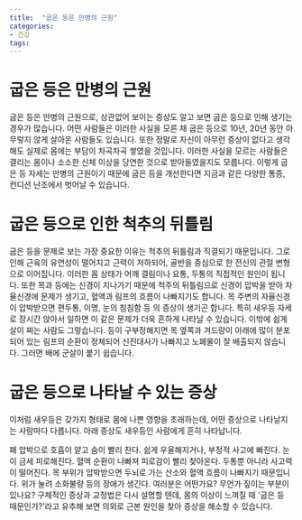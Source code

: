 ```yaml
---
title:  "굽은 등은 만병의 근원"
categories: 
- 건강
tags:
---
```

# 굽은 등은 만병의 근원
굽은 등은 만병의 근원으로, 상관없어 보이는 증상도 알고 보면 굽은 등으로 인해 생기는 경우가 많습니다. 어떤 사람들은 이러한 사실을 모른 채 굽은 등으로 10년, 20년 동안 아무렇지 않게 살아온 사람들도 있습니다. 또한 정말로 자신이 아무런 증상이 없다고 생각해도 실제로 몸에는 부담이 차곡차곡 쌓였을 것입니다. 이러한 사실을 모르는 사람들은 결리는 몸이나 소소한 신체 이상을 당연한 것으로 받아들였을지도 모릅니다. 이렇게 굽은 등 자세는 만병의 근원이기 때문에 굽은 등을 개선한다면 지금과 같은 다양한 통증, 컨디션 난조에서 벗어날 수 있습니다.



# 굽은 등으로 인한 척추의 뒤틀림
굽은 등을 문제로 보는 가장 중요한 이유는 척추의 뒤틀림과 직결되기 때문입니다. 그로 인해 근육의 유연성이 떨어지고 근력이 저하되어, 골반을 중심으로 한 전신의 관절 변형으로 이어집니다. 이러한 몸 상태가 어깨 결림이나 요통, 두통의 직접적인 원인이 됩니다. 또한 목과 등에는 신경이 지나가기 때문에 척주의 뒤틀림으로 신경이 압박을 받아 자율신경에 문제가 생기고, 혈액과 림프의 흐름이 나빠지기도 합니다. 목 주변의 자율신경이 압박받으면 편두통, 이명, 눈의 침침함 등 의 증상이 생기곤 합니다. 특히 새우등 자세로 장시간 앉아서 일하면 이 같은 문제가 더욱 흔하게 나타날 수 있습니다. 이밖에 쉽게 살이 찌는 사람도 그렇습니다. 등이 구부정해지면 목 옆쪽과 겨드랑이 아래에 많이 분포되어 있는 림프의 순환이 정체되어 신진대사가 나빠지고 노폐물이 잘 배출되지 않습니다. 그러면 배에 군살이 붙기 쉽습니다. 



# 굽은 등으로 나타날 수 있는 증상
이처럼 새우등은 갖가지 형태로 몸에 나쁜 영향을 초래하는데, 어떤 증상으로 나타날지는 사람마다 다릅니다. 아래 증상도 새우등인 사람에게 흔히 나타납니다. 

폐 압박으로 호흡이 얕고 숨이 빨리 찬다.
쉽게 우울해지거나, 부정적 사고에 빠진다.
눈이 금세 피로해진다.
혈액 순환이 나빠져 피로감이 빨리 찾아온다.
두통뿐 아니라 사고력이 떨어진다. 목 부위가 압박받으면 두뇌로 가는 산소와 혈액 흐름이 나빠지기 때문입니다.
위가 눌려 소화불량 등의 장애가 생긴다. 
여러분은 어떤가요? 무언가 짚이는 부분이 있나요? 구체적인 증상과 교정법은 다시 설명할 텐데, 몸의 이상이 느껴질 때 '굽은 등 때문인가?'라고 유추해 보면 의외로 근본 원인을 찾아 증상을 해소할 수 있습니다. 







	
	
	
	
	
